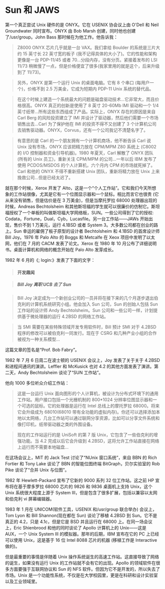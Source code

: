 # Sun 和 JAWS

第一个真正尝试 Unix 硬件的是 ONYX。它在 USENIX 协会议上由 O'Dell 和 Neil Groundwater 同时宣布。ONYX 由 Bob Marsh 创建，同时他也创建了/usr/group。John Bass 那时候在为他工作。他告诉我：

> Z8000 ONYX 芯片几乎就是一台 VAX。我们拿给 Boulder 的系统是三片大约 15 英寸长 22 英寸宽的板子 (我不记得具体的大小了)。它的性能和架构更像是一台 PDP-11/45 或者 70...分段内存，没有分页。紧接着发布的 LSI 11/73 稍微慢了一点，但是价格便宜了很多(我家里用的就是这个，后来升级到了 11/73)。

> 另外，ONYX 是第一个运行 Unix 的桌面电脑。它有 8 个串口 (每用户一个)，价格不到 2.5 万美金，它成为短期内 PDP-11 Unix 系统的替代品。

> 在这个时候上建造一个系统最大的问题是磁盘驱动技术...它非常大，而且价格很高。ONYX 真正的创新是使用了 8 英寸 20-60Mb IMI 驱动和一个 1/4 英寸纸带...所有这些东西组成了产品。实际上，ONYX 存在的原因是来自 Carl Berg 的风险投资建立了 IMI 并设计了驱动器，然后他们需要一个市场销售出去...Carl 为了保护他在 IMI 的投资不得不又创建了 3 个计算机公司去销售驱动器。ONYX，Corvus，还有一个公司我记不清楚名字了。

> 有意思的是 Carl 的一个朋友拥有一个计算机商场，他不断告诉 Carl 说 Unix 没有市场，ONYX 应该把精力放在 CPM/MPM Z80 系统上 (C8002 的 I/O 控制器和资金引导机器)。1980 年夏天，Carl 解散了 ONYX 团队 (所有的 Unix 员工)，重新关注 CPM/MPM 的公司...一年以后 IBM 发布了使用 PCDOS/MSDOS 的个人计算机，六个月内 CPM 的市场就死掉了。Carl 和他的 ONYX 不得不重新搭建 Unix 团队，重新将精力放在 Unix 上来挽救公司...但是已经太迟了。

就在那个时候，Xerox 开发了 Alto，这是一个“个人工作站”。它和我们今天所想象的工作站很像，尤其是它有一个位图显示器和一个鼠标。相比而言它也很贵 (它从来没有销售，但是估价是在 3 万美金)，但是当摩托罗拉 68000 处理器出现的时候，Andreas Bechtolsheim 和其他斯坦福的学生就可以很廉价的仿制它。斯坦福授权了一个单板的叫做斯坦福大学网络板，SUN。一些公司得到了它的授权: Codata，Fortune，Dual，Cyb，Lucasfile。另一台工作站——JAWs 开始出现，售价不到 1 万美元，运行 4.1BSD 或者 System 3。大多数公司都在创业的路上。Sun 幸运的雇佣了板子原型的设计者 Bechtolsheim 和 4.1BSD 的首席设计师 Bill Joy。1976 年 Palo Alto 的 Boggs 和 Metcalfe 在 Xeox 项目中发明了以太网，他们在 7 月的 CACM 发表了论文。Xerox 在 1980 年 10 月公布了详细说明书。桌面计算机和网络的概念开始在 Palo Alto 发芽成长。

1982 年 6 月的《; login:》发表了下面的文字：

> #### 开发趣闻

> ##### Bill Joy 离职 UCB 去了 Sun

> Bill Joy 决定成为一个新创业公司的一员并将在接下来的几个月逐步退出伯克利的计算机系统研究小组。他会加入 Sun 公司，Sun 的创始人包括 Sun 工作站的设计师 Andy Bechtolsheim。Sun 公司和一些公司一样，计划提供基于微处理器的运行 4.2BSD 的网络工作站。

> 当 SMI 需要在某些特殊领域开发专用软件时，Bill 预计 SMI 对于 4.2BSD 程序的修改可以被伯克利一同发行。现在于 CSRG 和几种产业小组的合作被视为一种关系模型...

这篇文章的签名是“Prof. Bob Fabry”。

1982 年 7 月 6 日周二在波士顿的 USENIX 会议上，Joy 发表了关于关于 4.2BSD 和进程间通讯的演讲。Leffler 和 McKusick 也对 4.2 的其他方面发表了演讲。第二天，Andy Bechtolsheim 谈论了“SUN 工作站”。

他向 1000 多位听众介绍工作站：

> 这是一台运行 Unix 面向图形的个人计算机，被设计为分布式环境下的通用工作站。用户接口包括一个光栅机制的 800\*1024 分辨率位图显示器和一个可选的鼠标。它的处理器是运行在 Intel 总线上的摩托罗拉 68000。将来它会升级成为 68010(68010 带有全功能的虚拟内存)。你还可以选择添加本地以太网络，几台工作站可以通过联网分享资源，比如可以分享文件系统和像打印机，纸带驱动器之类的外围设备。

> 现在的工作站运行的是 UniSoft 的第 7 版 Unix，它包含了一些伯克利的增强功能。当 4.2 完成以后它会升级到 4.2BSD，这将允许工作站直接在网络上运行而不需要本地磁盘...

在这场会议上，MIT 的 Jack Test 讨论了“NUnix 窗口系统”，来自 BBN 的 Rich Fortier 和 Tony Lake 谈论了 BBN 的智能位图终端 BitGraph，贝尔实验室的 Rob Pike 谈论了“合并 Unix 与位图”。

1982 年 Hewlett-Packard 宣布了它新的 9000 系列 32 位工作站。这之前 HP 宣布将在基于摩多罗拉 68000 芯片的 9826 和 9836 桌面机上支持 Unix，这个 Unix 系统很大程度上源于 System III，但是包含了很多扩展，包括以兼容以太网和伯克利 vi 屏幕编辑器。

1983 年 1 月在 UNICOM(软件工具，USENIX 和/usr/group 联合举办) 会议上，Tom Lyon 和 Bill Shannon(现在都在 Sun) 谈论了移植 4.2BSD 到 Sun。它不是真正的 4.2，只是 4.1c，但是它是 BSD 并且运行在 68000 上。在同一场会议上，Eric Shienbrood 和他的同时谈论了 Apollo 计算机上的 Unix——这是 AUX，一个 Unix System III 的模拟器。那年的后期，IBM 宣布在它的 PC 上已经可以使用 Unix，这是基于 16 位 Intel 8088 芯片的机器 (移植工作是 Interactive 做的)。

但是最重要的事情是伴随着 Unix 操作系统诞生的高速工作站。这直接导致了网络的诞生，如果没有运行 Unix 的工作站就不会有它的出现。Apollo 的领域软件在很多方面要强于互联网协议和 Sun 的 NFS 软件。但因为它不是开发的，所以失去了市场。Unix 是一个功能性系统，不仅是在大学校园里，更是在科研和设计实验室以及工业领域里。
